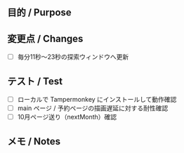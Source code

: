 ## 目的 / Purpose

## 変更点 / Changes

- [ ] 毎分11秒〜23秒の探索ウィンドウへ更新

## テスト / Test

- [ ] ローカルで Tampermonkey にインストールして動作確認
- [ ] main ページ / 予約ページの描画遅延に対する耐性確認
- [ ] 10月ページ送り（nextMonth）確認

## メモ / Notes
